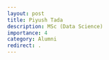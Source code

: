 ```yaml
---
layout: post
title: Piyush Tada
description: MSc (Data Science)
importance: 4
category: Alumni
redirect: .
---
```

